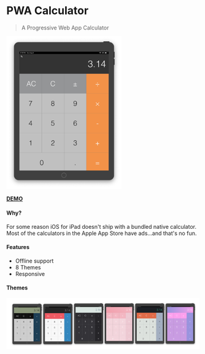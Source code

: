 # PWA Calculator

> A Progressive Web App Calculator

<img src="img/screenshot.png" alt="PWA Calculator Screenshot" width="300">

**[DEMO](https://chrisdiana.dev/pwa-calculator)**

#### Why?
For some reason iOS for iPad doesn't ship with a bundled native calculator.
Most of the calculators in the Apple App Store have ads...and that's no fun.

#### Features

* Offline support
* 8 Themes
* Responsive

#### Themes

<img src="img/themes.png" alt="PWA Calculator Themes">